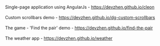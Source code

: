Single-page application using AngularJs - <a href="https://devzhen.github.io/cleon">https://devzhen.github.io/cleon</a>
<br>
<br>
Custom scrollbars demo - <a href="https://devzhen.github.io/dg-custom-scrollbars">https://devzhen.github.io/dg-custom-scrollbars</a>
<br>
<br>
The game - 'Find the pair' demo - <a href="https://devzhen.github.io/find-the-pair">https://devzhen.github.io/find-the-pair</a>
<br>
<br>
The weather app - <a href="https://devzhen.github.io/weather">https://devzhen.github.io/weather</a>
<br>
